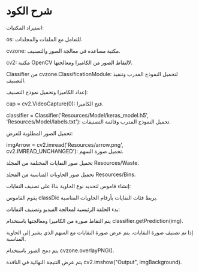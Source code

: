 
# شرح الكود

استيراد المكتبات:

os: للتعامل مع الملفات والمجلدات.

cvzone: مكتبة مساعدة في معالجة الصور والتصنيف.

cv2: مكتبة OpenCV لالتقاط الصور من الكاميرا ومعالجتها.

Classifier من cvzone.ClassificationModule: لتحميل النموذج المدرب وتنفيذ التصنيف.

إعداد الكاميرا وتحميل نموذج التصنيف:

cap = cv2.VideoCapture(0): فتح الكاميرا.

classifier = Classifier('Resources/Model/keras_model.h5', 'Resources/Model/labels.txt'): تحميل النموذج المدرب وقائمة التصنيفات.

تحميل الصور المطلوبة للعرض:

imgArrow = cv2.imread('Resources/arrow.png', cv2.IMREAD_UNCHANGED'): تحميل صورة السهم.

تحميل صور النفايات المختلفة من المجلد Resources/Waste.

تحميل صور الحاويات المناسبة من المجلد Resources/Bins.

إنشاء قاموس لتحديد نوع الحاوية بناءً على تصنيف النفايات:

يقوم القاموس classDic بربط فئات النفايات بأرقام الحاويات المناسبة.

بدء الحلقة الرئيسية لمعالجة الفيديو وتصنيف النفايات:

يتم التقاط صورة من الكاميرا ومعالجتها باستخدام classifier.getPrediction(img).

إذا تم تصنيف صورة النفايات، يتم عرض صورة النفايات مع السهم الذي يشير إلى الحاوية المناسبة.

يتم دمج الصور باستخدام cvzone.overlayPNG().

يتم عرض النتيجة النهائية في النافذة cv2.imshow("Output", imgBackground).
